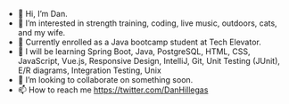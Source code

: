- 👋 Hi, I’m Dan.
- 👀 I’m interested in strength training, coding, live music, outdoors, cats, and my wife.
- 🏫 Currently enrolled as a Java bootcamp student at Tech Elevator.
- 🧠 I will be learning Spring Boot, Java, PostgreSQL, HTML, CSS, JavaScript, Vue.js, Responsive Design, IntelliJ, Git, Unit Testing (JUnit), E/R diagrams, Integration Testing, Unix
- 💞️ I’m looking to collaborate on something soon.
- 📫 How to reach me https://twitter.com/DanHillegas 

<!---
DtotheHill/DtotheHill is a ✨ special ✨ repository because its `README.md` (this file) appears on your GitHub profile.
You can click the Preview link to take a look at your changes.
--->
